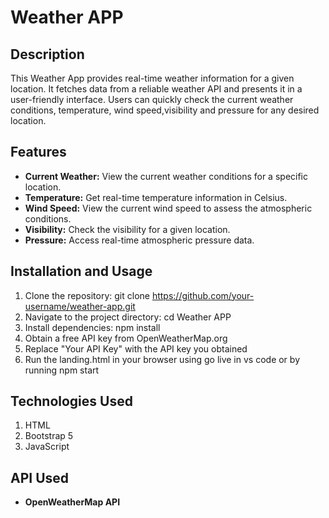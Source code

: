 # Weather APP

## Description
This Weather App provides real-time weather information for a given location. It fetches data from a reliable weather API and presents it in a user-friendly interface. Users can quickly check the current weather conditions, temperature, wind speed,visibility and pressure for any desired location.

## Features
- **Current Weather:** View the current weather conditions for a specific location.
- **Temperature:** Get real-time temperature information in Celsius.
- **Wind Speed:** View the current wind speed to assess the atmospheric conditions.
- **Visibility:** Check the visibility for a given location.
- **Pressure:** Access real-time atmospheric pressure data.

## Installation and Usage
1. Clone the repository: git clone https://github.com/your-username/weather-app.git
2. Navigate to the project directory: cd Weather APP
3. Install dependencies: npm install
4. Obtain a free API key from OpenWeatherMap.org
5. Replace "Your API Key" with the API key you obtained
6. Run the landing.html in your browser using go live in vs code or by running npm start

## Technologies Used
1. HTML
2. Bootstrap 5
3. JavaScript

## API Used
- **OpenWeatherMap API**
